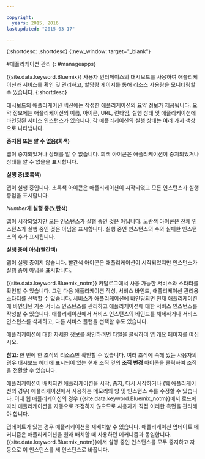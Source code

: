 ```yaml
---

copyright:
  years: 2015, 2016
lastupdated: "2015-03-17"

---
```



{:shortdesc: .shortdesc}
{:new_window: target="_blank"}

#애플리케이션 관리
{: #manageapps}

{{site.data.keyword.Bluemix}} 사용자 인터페이스의 대시보드를 사용하여 애플리케이션과 서비스를 확인 및 관리하고, 할당량 게이지를 통해 리소스 사용량을 모니터링할 수 있습니다.
{:shortdesc}

대시보드의 애플리케이션 섹션에는 작성한 애플리케이션의 요약 정보가 제공됩니다. 요약 정보에는 애플리케이션의 이름, 아이콘, URL, 런타임, 실행 상태 및
애플리케이션에 바인딩된 서비스 인스턴스가 있습니다.
각 애플리케이션의
실행 상태는 여러 가지 색상으로 나타냅니다.

**중지됨 또는 알 수 없음(회색)**

  앱이 중지되었거나 상태를 알 수 없습니다. 회색 아이콘은 애플리케이션이 중지되었거나 상태를 알 수 없을을 표시합니다. 

**실행 중(초록색)**

  앱이 실행 중입니다. 초록색 아이콘은 애플리케이션이 시작되었고 모든 인스턴스가 실행 중임을 표시합니다. 

*Number***개 실행 중(노란색)**

  앱이 시작되었지만 모든 인스턴스가 실행 중인 것은 아닙니다. 노란색 아이콘은 전체 인스턴스가 실행 중인 것은 아님을 표시합니다. 실행 중인 인스턴스의 수와 실패한 인스턴스의 수가 표시됩니다. 

**실행 중이 아님(빨간색)**

  앱이 실행 중이지 않습니다. 빨간색 아이콘은 애플리케이션이 시작되었지만 인스턴스가 실행 중이 아님을 표시합니다. 

{{site.data.keyword.Bluemix_notm}} 카탈로그에서 사용 가능한 서비스와 스타터를 확인할 수 있습니다. 그런 다음 애플리케이션 작성, 서비스 바인드,
애플리케이션 관리용 스타터를 선택할 수 있습니다. 서비스가 애플리케이션에 바인딩되면
현재 애플리케이션에 바인딩된 기존 서비스 인스턴스를 관리하고 애플리케이션에 대한
서비스 인스턴스를 작성할 수 있습니다. 애플리케이션에서 서비스 인스턴스의
바인드를 해제하거나 서비스 인스턴스를 삭제하고, 다른 서비스 플랜을 선택할
수도 있습니다.

애플리케이션에 대한 자세한 정보를 확인하려면 타일을 클릭하여 앱 개요 페이지를 여십시오.

**참고:** 한 번에 한 조직의 리소스만 확인할 수 있습니다. 여러 조직에 속해 있는 사용자의 경우
대시보드 헤더에 표시되어 있는 현재 조직 옆의 **조직
변경** 아이콘을 클릭하여 조직을 전환할 수
있습니다.

애플리케이션이 배치되면 애플리케이션을 시작, 중지, 다시 시작하거나
(웹 애플리케이션의 경우) 애플리케이션에서 사용하는 메모리의 양 및 인스턴스 수를
수정할 수 있습니다. 이때 웹 애플리케이션의 경우 {{site.data.keyword.Bluemix_notm}}에서
로드에 따라 애플리케이션을 자동으로 조정하지 않으므로 사용자가 직접 이러한 측면을
관리해야 합니다.

업데이트가 있는 경우 애플리케이션을 재배치할 수 있습니다. 애플리케이션 업데이트 메커니즘은 애플리케이션을 원래 배치할 때 사용하던
메커니즘과 동일합니다. {{site.data.keyword.Bluemix_notm}}에서
실행 중인 인스턴스를 모두 중지하고 자동으로 이 인스턴스를 새 인스턴스로
바꿉니다.
